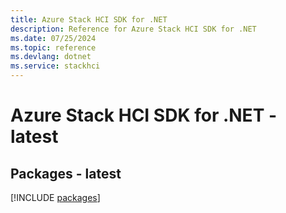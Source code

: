```yaml
---
title: Azure Stack HCI SDK for .NET
description: Reference for Azure Stack HCI SDK for .NET
ms.date: 07/25/2024
ms.topic: reference
ms.devlang: dotnet
ms.service: stackhci
---
```

# Azure Stack HCI SDK for .NET - latest
## Packages - latest
[!INCLUDE [packages](stack-hci-index.md)]